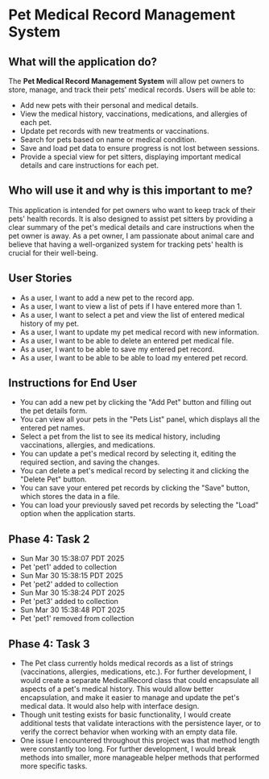 # Pet Medical Record Management System

## What will the application do? 

The **Pet Medical Record Management System** will allow pet owners to store, manage, and track their pets' medical records. Users will be able to:
- Add new pets with their personal and medical details.
- View the medical history, vaccinations, medications, and allergies of each pet.
- Update pet records with new treatments or vaccinations.
- Search for pets based on name or medical condition.
- Save and load pet data to ensure progress is not lost between sessions.
- Provide a special view for pet sitters, displaying important medical details and care instructions for each pet.

## Who will use it and why is this important to me? 

This application is intended for pet owners who want to keep track of their pets' health records. It is also designed to assist pet sitters by providing a clear summary of the pet's medical details and care instructions when the pet owner is away. As a pet owner, I am passionate about animal care and believe that having a well-organized system for tracking pets' health is crucial for their well-being. 

## User Stories
- As a user, I want to add a new pet to the record app. 
- As a user, I want to view a list of pets if I have entered more than 1. 
- As a user, I want to select a pet and view the list of entered medical history of my pet.
- As a user, I want to update my pet medical record with new information. 
- As a user, I want to be able to delete an entered pet medical file.
- As a user, I want to be able to save my entered pet record.  
- As a user, I want to be able to be able to load my entered pet record. 

## Instructions for End User
- You can add a new pet by clicking the "Add Pet" button and filling out the pet details form.
- You can view all your pets in the "Pets List" panel, which displays all the entered pet names.
- Select a pet from the list to see its medical history, including vaccinations, allergies, and medications.
- You can update a pet's medical record by selecting it, editing the required section, and saving the changes.
- You can delete a pet's medical record by selecting it and clicking the "Delete Pet" button.
- You can save your entered pet records by clicking the "Save" button, which stores the data in a file.
- You can load your previously saved pet records by selecting the "Load" option when the application starts.

## Phase 4: Task 2

- Sun Mar 30 15:38:07 PDT 2025
- Pet 'pet1' added to collection
- Sun Mar 30 15:38:15 PDT 2025
- Pet 'pet2' added to collection
- Sun Mar 30 15:38:24 PDT 2025
- Pet 'pet3' added to collection
- Sun Mar 30 15:38:48 PDT 2025
- Pet 'pet1' removed from collection

## Phase 4: Task 3

- The Pet class currently holds medical records as a list of strings (vaccinations, allergies, medications, etc.). For further development, I would create a separate MedicalRecord class that could encapsulate all aspects of a pet's medical history. This would allow better encapsulation, and make it easier to manage and update the pet's medical data. It would also help with interface design. 
- Though unit testing exists for basic functionality, I would create additional tests that validate interactions with the persistence layer, or to verify the correct behavior when working with an empty data file.
- One issue I encountered throughout this project was that method length were constantly too long. For further development, I would break methods into smaller, more manageable helper methods that performed more specific tasks. 